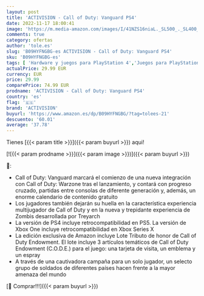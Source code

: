 ```yaml
---
layout: post
title: 'ACTIVISION - Call of Duty: Vanguard PS4'
date: 2022-11-17 18:00:41
image: 'https://m.media-amazon.com/images/I/41NZS16niaL._SL500_._SL400_.jpg'
comments: true
category: ofertas
author: 'tole.es'
slug: 'B09HYFNGBG-es ACTIVISION - Call of Duty: Vanguard PS4'
sku: 'B09HYFNGBG-es'
tags: [ 'Hardware y juegos para PlayStation 4','Juegos para PlayStation 4','Videojuegos','activision','ps4','🇪🇸', ]
actualPrice: 29.99 EUR
currency: EUR
price: 29.99
comparePrice: 74.99 EUR
prodname: 'ACTIVISION - Call of Duty: Vanguard PS4'
country: 'es'
flag: '🇪🇸'
brand: 'ACTIVISION'
buyurl: 'https://www.amazon.es/dp/B09HYFNGBG/?tag=tolees-21'
descuento: '60.01'
average: '37.78'
---
```


Tienes [{{< param title >}}]({{< param buyurl >}}) aqui!

[![{{< param prodname >}}]({{< param image >}})]({{< param buyurl >}})

🔎:

- Call of Duty: Vanguard marcará el comienzo de una nueva integración con Call of Duty: Warzone tras el lanzamiento, y contará con progreso cruzado, partidas entre consolas de diferente generación y, además, un enorme calendario de contenido gratuito
- Los jugadores también dejarán su huella en la característica experiencia multijugador de Call of Duty y en la nueva y trepidante experiencia de Zombis desarrollada por Treyarch
- La versión de PS4 incluye retrocompatibilidad en PS5. La versión de Xbox One incluye retrocompatibilidad en Xbox Series X
- La edición exclusiva de Amazon incluye Lote Tributo de honor de Call of Duty Endowment. El lote incluye 3 artículos temáticos de Call of Duty Endowment (C.O.D.E.) para el juego: una tarjeta de visita, un emblema y un espray
- A través de una cautivadora campaña para un solo jugador, un selecto grupo de soldados de diferentes países hacen frente a la mayor amenaza del mundo

[🛒 Comprar!!!]({{< param buyurl >}})
